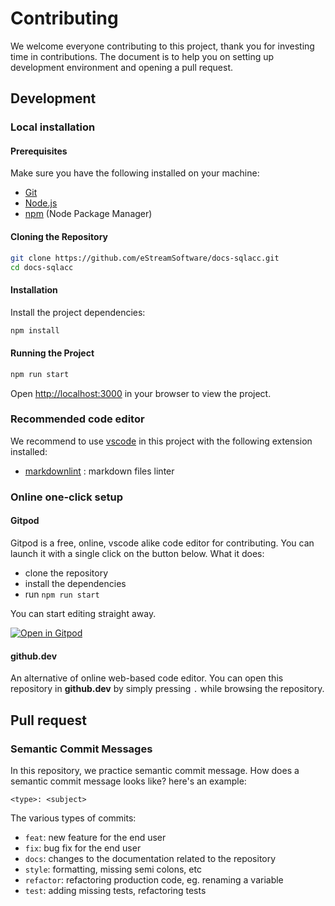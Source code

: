 # Contributing

We welcome everyone contributing to this project, thank you for investing time in contributions. The document is to help you on setting up development environment and opening a pull request.

## Development

### Local installation

#### Prerequisites

Make sure you have the following installed on your machine:

- [Git](https://git-scm.com/)
- [Node.js](https://nodejs.org/en)
- [npm](https://www.npmjs.com/) (Node Package Manager)

#### Cloning the Repository

```bash
git clone https://github.com/eStreamSoftware/docs-sqlacc.git
cd docs-sqlacc
```

#### Installation

Install the project dependencies:

```bash
npm install
```

#### Running the Project

```bash
npm run start
```

Open [http://localhost:3000](http://localhost:3000) in your browser to view the project.

### Recommended code editor

We recommend to use [vscode](https://code.visualstudio.com/) in this project with the following extension installed:

- [markdownlint](https://marketplace.visualstudio.com/items?itemName=DavidAnson.vscode-markdownlint) : markdown files linter

### Online one-click setup

#### Gitpod

Gitpod is a free, online, vscode alike code editor for contributing. You can launch it with a single click on the button below. What it does:

- clone the repository
- install the dependencies
- run `npm run start`

You can start editing straight away.

[![Open in Gitpod](https://gitpod.io/button/open-in-gitpod.svg)](https://gitpod.io/#https://github.com/eStreamSoftware/docs-sqlacc)

#### github.dev

An alternative of online web-based code editor. You can open this repository in **github.dev** by simply pressing `.` while browsing the repository.

## Pull request

### Semantic Commit Messages

In this repository, we practice semantic commit message. How does a semantic commit message looks like? here's an example:

`<type>: <subject>`

The various types of commits:

- `feat`: new feature for the end user
- `fix`: bug fix for the end user
- `docs`: changes to the documentation related to the repository
- `style`: formatting, missing semi colons, etc
- `refactor`: refactoring production code, eg. renaming a variable
- `test`: adding missing tests, refactoring tests
